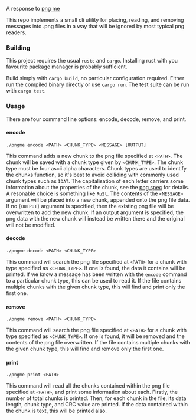 A response to [png me](https://jrdngr.github.io/pngme_book)

This repo implements a small cli utility for placing, reading, and removing messages into .png files in a way that will be ignored by most typical png readers.

### Building

This project requires the usual `rustc` and `cargo`. Installing rust with you favourite package manager is probably sufficient.

Build simply with `cargo build`, no particular configuration required. Either run the compiled binary directly or use `cargo run`. The test suite can be run with `cargo test`.

### Usage

There are four command line options: encode, decode, remove, and print.

#### encode
`./pngme encode <PATH> <CHUNK_TYPE> <MESSAGE> [OUTPUT]`

This command adds a new chunk to the png file specified at `<PATH>`. The chunk will be saved with a chunk type given by `<CHUNK_TYPE>`. The chunk type must be four ascii alpha characters. Chunk types are used to identify the chunks function, so it's best to avoid colliding with commonly used chunk types such as `IDAT`. The capitalisation of each letter carriers some information about the properties of the chunk, see the [png spec](http://www.libpng.org/pub/png/spec/1.2/PNG-Structure.html) for details. A resonable choice is something like `RuSt`. The contents of the `<MESSAGE>` argument will be placed into a new chunk, appended onto the png file data. If no `[OUTPUT]` argument is specified, then the existing png file will be overwritten to add the new chunk. If an output argument is specified, the png data with the new chunk will instead be written there and the original will not be modified.

#### decode
`./pngme decode <PATH> <CHUNK_TYPE>`

This command will search the png file specified at `<PATH>` for a chunk with type specified as `<CHUNK_TYPE>`. If one is found, the data it contains will be printed. If we know a message has been written with the `encode` command to a particular chunk type, this can be used to read it. If the file contains multiple chunks with the given chunk type, this will find and print only the first one.

#### remove
`./pngme remove <PATH> <CHUNK_TYPE>`

This command will search the png file specified at `<PATH>` for a chunk with type specified as `<CHUNK_TYPE>`. If one is found, it will be removed and the contents of the png file overwritten. If the file contains multiple chunks with the given chunk type, this will find and remove only the first one.

#### print
`./pngme print <PATH>`

This command will read all the chunks contained within the png file specified at `<PATH>`, and print some information about each. Firstly, the number of total chunks is printed. Then, for each chunk in the file, its data length, chunk type, and CRC value are printed. If the data contained within the chunk is text, this will be printed also.

